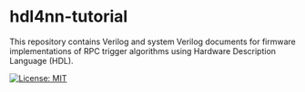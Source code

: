 # hdl4nn-tutorial
This repository contains Verilog and system Verilog documents for firmware implementations of RPC trigger algorithms using Hardware Description Language (HDL).

[![License: MIT](https://img.shields.io/badge/License-MIT-yellow.svg)](https://github.com/rustemos/hdl4nn/blob/34b17b0d44bb2de3cf85fb743afeeff594d9d86b/LICENSE)
